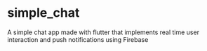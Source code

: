 # simple_chat
A simple chat app made with flutter that implements real time user interaction and push notifications using Firebase
